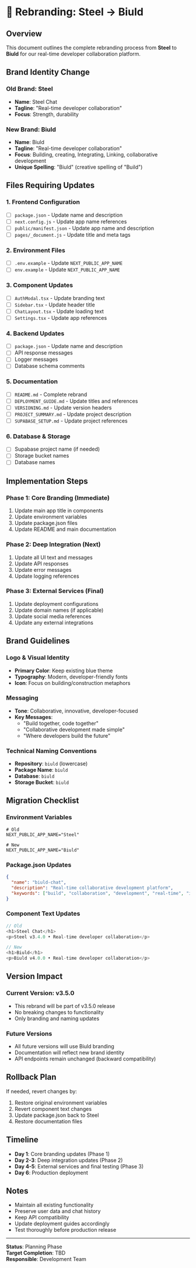 # 🔄 Rebranding: Steel → Biuld

## Overview

This document outlines the complete rebranding process from **Steel** to **Biuld** for our real-time developer collaboration platform.

## Brand Identity Change

### Old Brand: Steel
- **Name**: Steel Chat
- **Tagline**: "Real-time developer collaboration"
- **Focus**: Strength, durability

### New Brand: Biuld
- **Name**: Biuld
- **Tagline**: "Real-time developer collaboration"
- **Focus**: Building, creating, Integrating, Linking, collaborative development
- **Unique Spelling**: "Biuld" (creative spelling of "Build")

## Files Requiring Updates

### 1. Frontend Configuration
- [ ] `package.json` - Update name and description
- [ ] `next.config.js` - Update app name references
- [ ] `public/manifest.json` - Update app name and description
- [ ] `pages/_document.js` - Update title and meta tags

### 2. Environment Files
- [ ] `.env.example` - Update `NEXT_PUBLIC_APP_NAME`
- [ ] `env.example` - Update `NEXT_PUBLIC_APP_NAME`

### 3. Component Updates
- [ ] `AuthModal.tsx` - Update branding text
- [ ] `Sidebar.tsx` - Update header title
- [ ] `ChatLayout.tsx` - Update loading text
- [ ] `Settings.tsx` - Update app references

### 4. Backend Updates
- [ ] `package.json` - Update name and description
- [ ] API response messages
- [ ] Logger messages
- [ ] Database schema comments

### 5. Documentation
- [ ] `README.md` - Complete rebrand
- [ ] `DEPLOYMENT_GUIDE.md` - Update titles and references
- [ ] `VERSIONING.md` - Update version headers
- [ ] `PROJECT_SUMMARY.md` - Update project description
- [ ] `SUPABASE_SETUP.md` - Update project references

### 6. Database & Storage
- [ ] Supabase project name (if needed)
- [ ] Storage bucket names
- [ ] Database names

## Implementation Steps

### Phase 1: Core Branding (Immediate)
1. Update main app title in components
2. Update environment variables
3. Update package.json files
4. Update README and main documentation

### Phase 2: Deep Integration (Next)
1. Update all UI text and messages
2. Update API responses
3. Update error messages
4. Update logging references

### Phase 3: External Services (Final)
1. Update deployment configurations
2. Update domain names (if applicable)
3. Update social media references
4. Update any external integrations

## Brand Guidelines

### Logo & Visual Identity
- **Primary Color**: Keep existing blue theme
- **Typography**: Modern, developer-friendly fonts
- **Icon**: Focus on building/construction metaphors

### Messaging
- **Tone**: Collaborative, innovative, developer-focused
- **Key Messages**:
  - "Build together, code together"
  - "Collaborative development made simple"
  - "Where developers build the future"

### Technical Naming Conventions
- **Repository**: `biuld` (lowercase)
- **Package Name**: `biuld`
- **Database**: `biuld`
- **Storage Bucket**: `biuld`

## Migration Checklist

### Environment Variables
```env
# Old
NEXT_PUBLIC_APP_NAME="Steel"

# New  
NEXT_PUBLIC_APP_NAME="Biuld"
```

### Package.json Updates
```json
{
  "name": "biuld-chat",
  "description": "Real-time collaborative development platform",
  "keywords": ["build", "collaboration", "development", "real-time", "integrate", "upload", "Link", "biuld"]
}
```

### Component Text Updates
```typescript
// Old
<h1>Steel Chat</h1>
<p>Steel v3.4.0 • Real-time developer collaboration</p>

// New
<h1>Biuld</h1>
<p>Biuld v4.0.0 • Real-time developer collaboration</p>
```

## Version Impact

### Current Version: v3.5.0
- This rebrand will be part of v3.5.0 release
- No breaking changes to functionality
- Only branding and naming updates

### Future Versions
- All future versions will use Biuld branding
- Documentation will reflect new brand identity
- API endpoints remain unchanged (backward compatibility)

## Rollback Plan

If needed, revert changes by:
1. Restore original environment variables
2. Revert component text changes
3. Update package.json back to Steel
4. Restore documentation files

## Timeline

- **Day 1**: Core branding updates (Phase 1)
- **Day 2-3**: Deep integration updates (Phase 2)  
- **Day 4-5**: External services and final testing (Phase 3)
- **Day 6**: Production deployment

## Notes

- Maintain all existing functionality
- Preserve user data and chat history
- Keep API compatibility
- Update deployment guides accordingly
- Test thoroughly before production release

---

**Status**: Planning Phase  
**Target Completion**: TBD  
**Responsible**: Development Team
